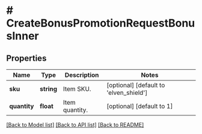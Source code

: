 # # CreateBonusPromotionRequestBonusInner

## Properties

Name | Type | Description | Notes
------------ | ------------- | ------------- | -------------
**sku** | **string** | Item SKU. | [optional] [default to 'elven_shield']
**quantity** | **float** | Item quantity. | [optional] [default to 1]

[[Back to Model list]](../../README.md#models) [[Back to API list]](../../README.md#endpoints) [[Back to README]](../../README.md)
